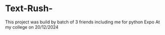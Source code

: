 # Text-Rush-
This project was build by batch of 3 friends including me for python Expo At my college on 20/12/2024

